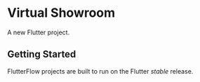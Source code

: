 # Virtual Showroom

A new Flutter project.

## Getting Started

FlutterFlow projects are built to run on the Flutter _stable_ release.
